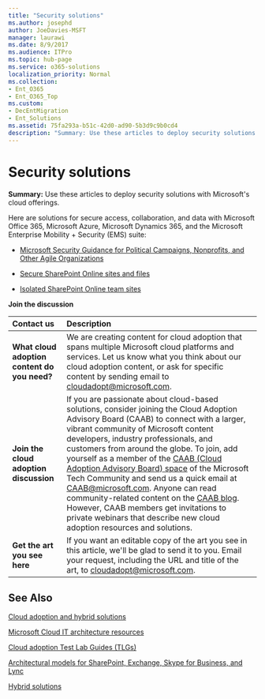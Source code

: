 ```yaml
---
title: "Security solutions"
ms.author: josephd
author: JoeDavies-MSFT
manager: laurawi
ms.date: 8/9/2017
ms.audience: ITPro
ms.topic: hub-page
ms.service: o365-solutions
localization_priority: Normal
ms.collection:
- Ent_O365
- Ent_O365_Top
ms.custom:
- DecEntMigration
- Ent_Solutions
ms.assetid: 75fa293a-b51c-42d0-ad90-5b3d9c9b0cd4
description: "Summary: Use these articles to deploy security solutions with Microsoft's cloud offerings."
---
```


# Security solutions

 **Summary:** Use these articles to deploy security solutions with Microsoft's cloud offerings.
  
Here are solutions for secure access, collaboration, and data with Microsoft Office 365, Microsoft Azure, Microsoft Dynamics 365, and the Microsoft Enterprise Mobility + Security (EMS) suite:
  
- [Microsoft Security Guidance for Political Campaigns, Nonprofits, and Other Agile Organizations](microsoft-security-guidance-for-political-campaigns-nonprofits-and-other-agile-o.md)
    
- [Secure SharePoint Online sites and files](secure-sharepoint-online-sites-and-files.md)
    
- [Isolated SharePoint Online team sites](isolated-sharepoint-online-team-sites.md)
    
**Join the discussion**

|**Contact us**|**Description**|
|:-----|:-----|
|**What cloud adoption content do you need?** <br/> |We are creating content for cloud adoption that spans multiple Microsoft cloud platforms and services. Let us know what you think about our cloud adoption content, or ask for specific content by sending email to [cloudadopt@microsoft.com](mailto:cloudadopt@microsoft.com?Subject=[Cloud%20Adoption%20Content%20Feedback]:%20).  <br/> |
|**Join the cloud adoption discussion** <br/> |If you are passionate about cloud-based solutions, consider joining the Cloud Adoption Advisory Board (CAAB) to connect with a larger, vibrant community of Microsoft content developers, industry professionals, and customers from around the globe. To join, add yourself as a member of the [CAAB (Cloud Adoption Advisory Board) space](https://aka.ms/caab) of the Microsoft Tech Community and send us a quick email at [CAAB@microsoft.com](mailto:caab@microsoft.com?Subject=I%20just%20joined%20the%20Cloud%20Adoption%20Advisory%20Board!). Anyone can read community-related content on the [CAAB blog](https://blogs.technet.com/b/solutions_advisory_board/). However, CAAB members get invitations to private webinars that describe new cloud adoption resources and solutions.  <br/> |
|**Get the art you see here** <br/> |If you want an editable copy of the art you see in this article, we'll be glad to send it to you. Email your request, including the URL and title of the art, to [cloudadopt@microsoft.com](mailto:cloudadopt@microsoft.com?subject=[Art%20Request]:%20).  <br/> |
   
## See Also

[Cloud adoption and hybrid solutions](cloud-adoption-and-hybrid-solutions.md)
  
[Microsoft Cloud IT architecture resources](microsoft-cloud-it-architecture-resources.md)
  
[Cloud adoption Test Lab Guides (TLGs)](cloud-adoption-test-lab-guides-tlgs.md)
  
[Architectural models for SharePoint, Exchange, Skype for Business, and Lync](architectural-models-for-sharepoint-exchange-skype-for-business-and-lync.md)
  
[Hybrid solutions](hybrid-solutions.md)


